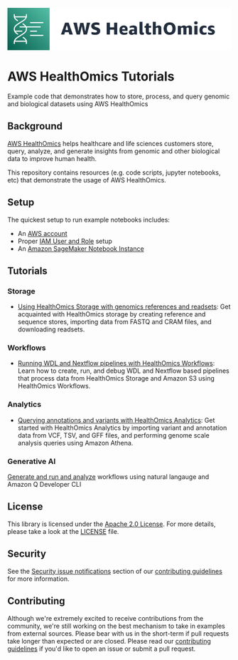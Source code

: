 ![AWS HealthOmics](./assets/aws-healthomics-banner_600px.png)

# AWS HealthOmics Tutorials

Example code that demonstrates how to store, process, and query genomic and biological datasets using AWS HealthOmics

## Background

[AWS HealthOmics](https://aws.amazon.com/omics/) helps healthcare and life sciences customers store, query, analyze, and generate insights from genomic and other biological data to improve human health.

This repository contains resources (e.g. code scripts, jupyter notebooks, etc) that demonstrate the usage of AWS HealthOmics.

## Setup

The quickest setup to run example notebooks includes:
- An [AWS account](http://docs.aws.amazon.com/omics/latest/dev/setting-up.html#setting-up-aws-sign-up)
- Proper [IAM User and Role](http://docs.aws.amazon.com/omics/latest/dev/setting-up.html#setting-up-create-iam-user) setup
- An [Amazon SageMaker Notebook Instance](http://docs.aws.amazon.com/sagemaker/latest/dg/gs-setup-working-env.html)


## Tutorials
### Storage
* [Using HealthOmics Storage with genomics references and readsets](./notebooks/200-omics_storage.ipynb): Get acquainted with HealthOmics storage by creating reference and sequence stores, importing data from FASTQ and CRAM files, and downloading readsets.
### Workflows
* [Running WDL and Nextflow pipelines with HealthOmics Workflows](./notebooks/200-omics_workflows.ipynb): Learn how to create, run, and debug WDL and Nextflow based pipelines that process data from HealthOmics Storage and Amazon S3 using HealthOmics Workflows.
### Analytics
* [Querying annotations and variants with HealthOmics Analytics](./notebooks/200-omics_analytics.ipynb): Get started with HealthOmics Analytics by importing variant and annotation data from VCF, TSV, and GFF files, and performing genome scale analysis queries using Amazon Athena.
### Generative AI
[Generate and run and analyze](./generative-ai/README.md) workflows using natural langauge and Amazon Q Developer CLI

## License

This library is licensed under the [Apache 2.0 License](http://aws.amazon.com/apache2.0/). For more details, please take a look at the [LICENSE](./LICENSE) file.

## Security

See the [Security issue notifications](./CONTRIBUTING.md#security-issue-notifications) section of our [contributing guidelines](./CONTRIBUTING.md) for more information.

## Contributing
Although we're extremely excited to receive contributions from the community, we're still working on the best mechanism to take in examples from external sources. Please bear with us in the short-term if pull requests take longer than expected or are closed. Please read our [contributing guidelines](./CONTRIBUTING.md) if you'd like to open an issue or submit a pull request.